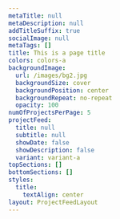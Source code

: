```yaml
---
metaTitle: null
metaDescription: null
addTitleSuffix: true
socialImage: null
metaTags: []
title: This is a page title
colors: colors-a
backgroundImage:
  url: /images/bg2.jpg
  backgroundSize: cover
  backgroundPosition: center
  backgroundRepeat: no-repeat
  opacity: 100
numOfProjectsPerPage: 5
projectFeed:
  title: null
  subtitle: null
  showDate: false
  showDescription: false
  variant: variant-a
topSections: []
bottomSections: []
styles:
  title:
    textAlign: center
layout: ProjectFeedLayout
---
```

